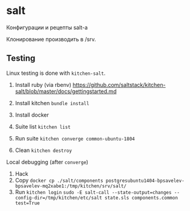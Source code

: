 salt
====

Конфигурации и рецепты salt-a

Клонирование производить в /srv.


Testing
-------

Linux testing is done with ``kitchen-salt``.

1) Install ruby (via rbenv)
https://github.com/saltstack/kitchen-salt/blob/master/docs/gettingstarted.md

2) Install kitchen 
``bundle install``
3) Install docker
4) Suite list
``kitchen list``
5) Run suite
``kitchen converge common-ubuntu-1804``
6) Clean
``kitchen destroy``

Local debugging (after ``converge``)
1) Hack
2) Copy
``docker cp ./salt/components postgresubuntu1404-bpsavelev-bpsavelev-mq2xabe1:/tmp/kitchen/srv/salt/``
3) Run
``kitchen login``
``sudo -E salt-call --state-output=changes --config-dir=/tmp/kitchen/etc/salt state.sls components.common test=True``
